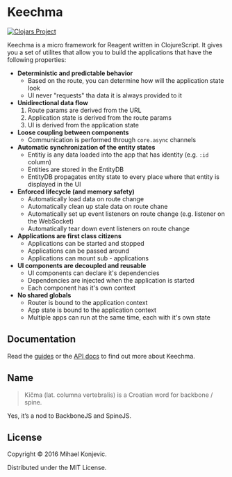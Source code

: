 # Keechma

[![Clojars Project](https://img.shields.io/clojars/v/keechma.svg)](https://clojars.org/keechma)

Keechma is a micro framework for Reagent written in ClojureScript. It gives you a set of utilites that allow you to build the applications that have the following properties:

- **Deterministic and predictable behavior**
    + Based on the route, you can determine how will the application state look
    + UI never "requests" tha data it is always provided to it
- **Unidirectional data flow**
    1. Route params are derived from the URL
    2. Application state is derived from the route params
    3. UI is derived from the application state
- **Loose coupling between components**
    + Communication is performed through `core.async` channels
- **Automatic synchronization of the entity states**
    + Entitiy is any data loaded into the app that has identity (e.g. `:id` column)
    + Entities are stored in the EntityDB
    + EntityDB propagates entity state to every place where that entity is displayed in the UI
- **Enforced lifecycle (and memory safety)**
    + Automatically load data on route change
    + Automatically clean up stale data on route chane
    + Automatically set up event listeners on route change (e.g. listener on the WebSocket)
    + Automatically tear down event listeners on route change
- **Applications are first class citizens**
    + Applications can be started and stopped
    + Applications can be passed around
    + Applications can mount sub - applications
- **UI components are decoupled and reusable**
    + UI components can declare it's dependencies
    + Dependencies are injected when the application is started
    + Each component has it's own context
- **No shared globals**
    + Router is bound to the application context
    + App state is bound to the application context
    + Multiple apps can run at the same time, each with it's own state

## Documentation

Read the [guides](http://keechma.com/01-introduction.html) or the [API docs](http://keechma.com/api/index.html) to find out more about Keechma.

## Name

> Kičma (lat. columna vertebralis) is a Croatian word for backbone / spine.

Yes, it’s a nod to BackboneJS and SpineJS.


## License

Copyright &copy; 2016 Mihael Konjevic.

Distributed under the MIT License.
